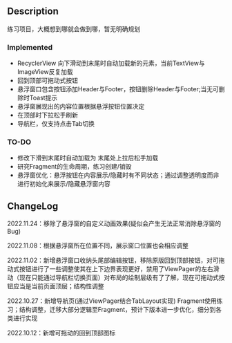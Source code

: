 ## Description  
练习项目，大概想到哪就会做到哪，暂无明确规划

### Implemented  
* RecyclerView 向下滑动到末尾时自动加载新的元素，当前TextView与ImageView反复加载  
* 回到顶部可拖动式按钮  
* 悬浮窗口包含按钮添加Header与Footer，按钮删除Header与Footer;当无可删除时Toast提示  
* 悬浮窗展现出的内容位置根据悬浮按钮位置决定  
* 在顶部时下拉松手刷新  
* 导航栏，仅支持点击Tab切换  

### TO-DO  
* 修改下滑到末尾时自动加载为 末尾处上拉后松手加载  
* 研究Fragment的生命周期，练习创建/销毁  
* 悬浮窗优化：悬浮按钮在内容展示/隐藏时有不同状态；通过调整透明度而非进行初始化来展示/隐藏悬浮窗内容

## ChangeLog  
2022.11.24：移除了悬浮窗的自定义动画效果(疑似会产生无法正常消除悬浮窗的Bug)  

2022.11.08：根据悬浮窗所在位置不同，展示窗口位置也会相应调整  

2022.11.02：新增悬浮窗口收纳头尾部编辑按钮，移除原版回到顶部按钮，对可拖动式按钮进行了一些调整使其在上下边界表现更好，禁用了ViewPager的左右滑动（现在只能通过导航栏切换页面）对布局的绘制层级有了了解，现在可拖动式按钮应当是当前页面顶层；结构性调整  

2022.10.27：新增导航页(通过ViewPager结合TabLayout实现) Fragment使用练习；结构调整，迁移大部分逻辑至Fragment，预计下版本进一步优化，细分到各类进行实现  

2022.10.12：新增可拖动的回到顶部图标  
